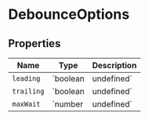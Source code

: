 # DebounceOptions

## Properties

| Name | Type | Description |
|------|------|-------------|
| `leading` | `boolean | undefined` |  |
| `trailing` | `boolean | undefined` |  |
| `maxWait` | `number | undefined` |  |

